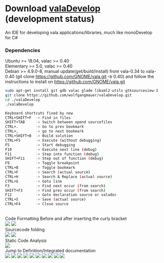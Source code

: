# Download [valaDevelop](https://raw.githubusercontent.com/wolfgangmauer/valaDevelop/master/valaDevelop) (development status)
An IDE for developing vala applications/libraries, much like monoDevelop for C#

### Dependencies  
Ubuntu >= 18.04, valac >= 0.40  
Elementary >= 5.0, valac >= 0.40  
Debian >= 4.9.0-8, manual update(get/build/install) from vala-0.34 to vala-0.40 (git clone https://github.com/GNOME/vala.git -b 0.40) and follow the instructions to install on https://github.com/GNOME/vala.git

```sh
sudo apt-get install git gdb valac glade libxml2-utils gtksourceview-3.0-1 libwebkit2gtk-4.0-37
git clone https://github.com/wolfgangmauer/valaDevelop.git
cd ./valaDevelop
./valaDevelop
```
```sh
Keyboard shortcuts fixed by now
CTRL+SHIFT+F  -> Find in files
SHIFT+TAB     -> Switch between opend sourcefiles
CTRL+.        -> Go to prev bookmark
CTRL+,        -> go to next bookmark
CTRL+SHIFT+B  -> Build solution
CTRL+F5       -> Execute (without debugging)
F5            -> Start debugging
F10           -> Execute next line (debug)
F11           -> Step into function (debug)
SHIFT+F11     -> Step out of function (debug)
F9            -> Toggle breakpoint
CTRL+B        -> Toggle bookmark
CTRL+F        -> Search (actual source)
CTRL+H        -> Search & Replace (actual source)
CTRL+G        -> Goto line
F3            -> Find next occur (from search)
SHIFT+F3      -> Find prev occur (from search)
F12           -> Goto declaration source or valadoc
CTRL+S        -> Save (actual source)
CTRL+F4       -> Close source
```
</br>Code Formatting Before and after inserting the curly bracket</br>
<img src="https://raw.githubusercontent.com/wolfgangmauer/valaDevelop/master/ScreenShots/Bildschirmfoto von 2019-03-31 21-58-47.png">
<img src="https://raw.githubusercontent.com/wolfgangmauer/valaDevelop/master/ScreenShots/Bildschirmfoto von 2019-03-31 21-59-04.png">
</br>Sourcecode folding</br>
<img src="https://raw.githubusercontent.com/wolfgangmauer/valaDevelop/master/ScreenShots/Bildschirmfoto von 2019-03-26 13-18-27.png">
<img src="https://raw.githubusercontent.com/wolfgangmauer/valaDevelop/master/ScreenShots/Bildschirmfoto von 2019-03-26 13-18-40.png">
</br>Static Code Analysis</br>
<img src="https://raw.githubusercontent.com/wolfgangmauer/valaDevelop/master/ScreenShots/Bildschirmfoto von 2019-03-22 11-00-48.png">
</br>Jump to Definition/Integrated documentation</br>
<img src="https://raw.githubusercontent.com/wolfgangmauer/valaDevelop/master/ScreenShots/Bildschirmfoto von 2019-03-20 00-05-20.png">
<img src="https://raw.githubusercontent.com/wolfgangmauer/valaDevelop/master/ScreenShots/Bildschirmfoto von 2019-03-10 04-34-45.png">
<img src="https://raw.githubusercontent.com/wolfgangmauer/valaDevelop/master/ScreenShots/Bildschirmfoto von 2019-02-17 22-45-56.png">
<img src="https://raw.githubusercontent.com/wolfgangmauer/valaDevelop/master/ScreenShots/Bildschirmfoto von 2019-02-17 22-48-06.png">
<img src="https://raw.githubusercontent.com/wolfgangmauer/valaDevelop/master/ScreenShots/Bildschirmfoto von 2019-02-17 22-50-05.png">
<img src="https://raw.githubusercontent.com/wolfgangmauer/valaDevelop/master/ScreenShots/Bildschirmfoto von 2019-02-17 22-50-31.png">
<img src="https://raw.githubusercontent.com/wolfgangmauer/valaDevelop/master/ScreenShots/Bildschirmfoto von 2019-02-17 22-51-13.png">
<img src="https://raw.githubusercontent.com/wolfgangmauer/valaDevelop/master/ScreenShots/Bildschirmfoto von 2019-02-17 22-56-47.png">
<img src="https://raw.githubusercontent.com/wolfgangmauer/valaDevelop/master/ScreenShots/Bildschirmfoto von 2019-02-22 15-54-31.png">
<img src="https://raw.githubusercontent.com/wolfgangmauer/valaDevelop/master/ScreenShots/Bildschirmfoto von 2019-02-22 18-59-38.png">
